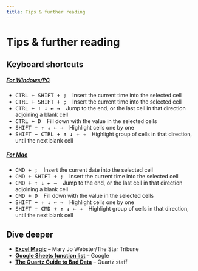 ```yaml
---
title: Tips & further reading
---
```


# Tips & further reading

## Keyboard shortcuts

<div id="accordion" role="tablist">
  <div class="card">
    <div class="card-header" role="tab" id="headingOne">
      <h5 class="mb-0"><a data-toggle="collapse" href="#collapseOne" aria-expanded="true" aria-controls="collapseOne">For Windows/PC</a></h5>
    </div>
    <div id="collapseOne" class="collapse show" role="tabpanel" aria-labelledby="headingOne">
      <div class="card-body">
        <ul>
        	<li><kbd> CTRL + SHIFT + ; </kbd>&ensp;Insert the current time into the selected cell</li>
        	<li><kbd> CTRL + SHIFT + ; </kbd>&ensp;Insert the current time into the selected cell</li>
        	<li><kbd> CTRL + ↑ ↓ ← → </kbd>&ensp;Jump to the end, or the last cell in that direction adjoining a blank cell</li>
        	<li><kbd> CTRL + D </kbd>&ensp;Fill down with the value in the selected cells</li>
        	<li><kbd> SHIFT + ↑ ↓ ← → </kbd>&ensp;Highlight cells one by one</li>
        	<li><kbd> SHIFT + CTRL + ↑ ↓ ← → </kbd>&ensp;Highlight group of cells in that direction, until the next blank cell</li>
        </ul>
      </div>
    </div>
  </div>

  <div class="card">
    <div class="card-header" role="tab" id="headingTwo">
      <h5 class="mb-0"><a class="collapsed" data-toggle="collapse" href="#collapseTwo" aria-expanded="false" aria-controls="collapseTwo">For Mac</a></h5>
    </div>
    <div id="collapseTwo" class="collapse" role="tabpanel" aria-labelledby="headingTwo">
      <div class="card-body">
        <ul>
        	<li><kbd> CMD + ; </kbd>&ensp;Insert the current date into the selected cell</li>
        	<li><kbd> CMD + SHIFT + ; </kbd>&ensp;Insert the current time into the selected cell</li>
        	<li><kbd> CMD + ↑ ↓ ← → </kbd>&ensp;Jump to the end, or the last cell in that direction adjoining a blank cell</li>
        	<li><kbd> CMD + D </kbd>&ensp;Fill down with the value in the selected cells</li>
        	<li><kbd> SHIFT + ↑ ↓ ← → </kbd>&ensp;Highlight cells one by one</li>
        	<li><kbd> SHIFT + CMD + ↑ ↓ ← → </kbd>&ensp;Highlight group of cells in that direction, until the next blank cell</li>
        </ul>
      </div>
    </div>
  </div>
</div>


## Dive deeper
* **[Excel Magic](https://sites.google.com/view/mj-basic-data-academy/excel-magic?authuser=0)** – Mary Jo Webster/The Star Tribune
* **[Google Sheets function list](https://support.google.com/docs/table/25273?hl=en&ref_topic=1361471)** – Google
* **[The Quartz Guide to Bad Data](https://github.com/Quartz/bad-data-guide)** – Quartz staff